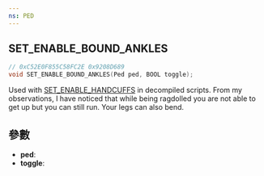 ```yaml
---
ns: PED
---
```

## SET_ENABLE_BOUND_ANKLES

```c
// 0xC52E0F855C58FC2E 0x9208D689
void SET_ENABLE_BOUND_ANKLES(Ped ped, BOOL toggle);
```

Used with [SET_ENABLE_HANDCUFFS](#_0xDF1AF8B5D56542FA) in decompiled scripts. From my observations, I have noticed that while being ragdolled you are not able to get up but you can still run. Your legs can also bend.

## 參數
* **ped**: 
* **toggle**: 

